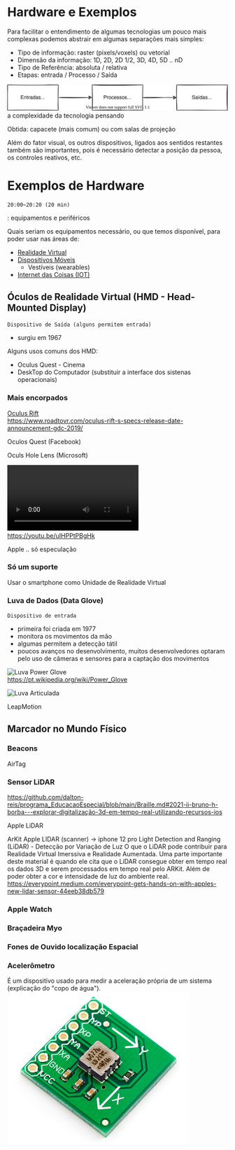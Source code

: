 # Hardware e Exemplos

Para facilitar o entendimento de algumas tecnologias um pouco mais complexas podemos abstrair em algumas separações mais simples:

- Tipo de informação: raster (pixels/voxels) ou vetorial  
- Dimensão da informação: 1D, 2D, 2D 1/2, 3D, 4D, 5D .. nD  
- Tipo de Referência: absoluta / relativa  
- Etapas: entrada / Processo / Saída  

![etapas](EPS.drawio.svg "etapas")  
a complexidade da tecnologia pensando 

Obtida: capacete (mais comum) ou com salas de projeção

Além do fator visual, os outros dispositivos, ligados aos sentidos restantes também são importantes, pois é necessário detectar a posição da pessoa, os controles reativos, etc.

# Exemplos de Hardware

    20:00~20:20 (20 min)  

: equipamentos e periféricos

Quais seriam os equipamentos necessário, ou que temos disponível, para poder usar nas áreas de:

- [Realidade Virtual](RealidadeVirtual.md "Conceitos sobre Realidade Virtual")  
- [Dispositivos Móveis](DispositivosMoveis.md "Conceitos sobre Dispositivos Móveis")  
  - Vestíveis (wearables)  
- [Internet das Coisas (IOT)](InternetDasCoisas.md "Conceitos sobre Internet das Coisas")  

## Óculos de Realidade Virtual (HMD - Head-Mounted Display)

    Dispositivo de Saída (alguns permitem entrada)  
  
- surgiu em 1967  

Alguns usos comuns dos HMD:

- Oculus Quest - Cinema  
- DeskTop do Computador (substituir a interface dos sistenas operacionais)  


### Mais encorpados

[Oculus Rift](HardwareExemplos/OculusRift.png "Oculus Rift")  
<https://www.roadtovr.com/oculus-rift-s-specs-release-date-announcement-gdc-2019/>  
  
Oculos Quest (Facebook)

Oculs Hole Lens (Microsoft)

![OculosHoloLens2.mp4](HardwareExemplos/OculosHoloLens2.mp4 "OculosHoloLens2.mp4")  
<https://youtu.be/uIHPPtPBgHk>

Apple .. só especulação

### Só um suporte

Usar o smartphone como Unidade de Realidade Virtual

### Luva de Dados (Data Glove)

    Dispositivo de entrada  
  
- primeira foi criada em 1977  
- monitora os movimentos da mão  
- algumas permitem a detecção tátil  
- poucos avanços no desenvolvimento, muitos desenvolvedores optaram pelo uso de câmeras e
sensores para a captação dos movimentos  

![Luva Power Glove](LuvaPowerGlove.png "Luva Power Glove")  
<https://pt.wikipedia.org/wiki/Power_Glove>

![Luva Articulada](LuvaArticulacao.png "Luva Articulada")  

LeapMotion

## Marcador no Mundo Físico

### Beacons

AirTag

### Sensor LiDAR

<https://github.com/dalton-reis/programa_EducacaoEspecial/blob/main/Braille.md#2021-ii-bruno-h-borba---explorar-digitalização-3d-em-tempo-real-utilizando-recursos-ios>

Apple LiDAR

ArKit Apple
  LIDAR (scanner) -> iphone 12 pro
  Light Detection and Ranging (LiDAR) - Detecção por Variação de Luz
O que o LiDAR pode contribuir para Realidade Virtual Imerssiva e Realidade Aumentada.
Uma parte importante deste material é quando ele cita que o LiDAR consegue obter em tempo real os dados 3D e serem processados em tempo real pelo ARKit. Além de poder obter a cor e intensidade de luz do ambiente real.
https://everypoint.medium.com/everypoint-gets-hands-on-with-apples-new-lidar-sensor-44eeb38db579


### Apple Watch

### Braçadeira Myo

### Fones de Ouvido localização Espacial

### Acelerômetro

É um dispositivo usado para medir a aceleração própria de um sistema (explicação do "copo de água").  
![Acelerômetro](./Hardware_imgs/Acelerometro.png "Acelerômetro")  

